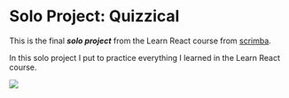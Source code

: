 # Solo Project: Quizzical

This is the final **_solo project_** from the Learn React course from [scrimba](https://scrimba.com/learn/learnreact).

In this solo project I put to practice everything I learned in the Learn React course.

![](https://scrimba.ams3.digitaloceanspaces.com/assets/emails/reactv2/projects/Quizzical.jpg)
